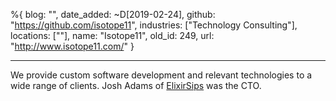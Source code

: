 %{
  blog: "",
  date_added: ~D[2019-02-24],
  github: "https://github.com/isotope11",
  industries: ["Technology Consulting"],
  locations: [""],
  name: "Isotope11",
  old_id: 249,
  url: "http://www.isotope11.com/"
}

---

We provide custom software development and relevant technologies to a wide range of clients. Josh Adams of [ElixirSips](http://elixirsips.com) was the CTO.
